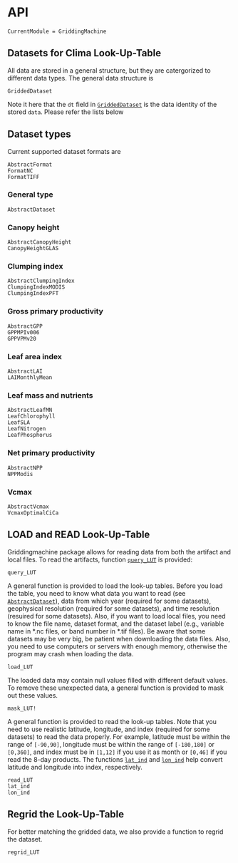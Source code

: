 # API
```@meta
CurrentModule = GriddingMachine
```




## Datasets for Clima Look-Up-Table

All data are stored in a general structure, but they are catergorized to
    different data types. The general data structure is

```@docs
GriddedDataset
```

Note it here that the `dt` field in [`GriddedDataset`](@ref) is the data
    identity of the stored `data`. Please refer the lists below




## Dataset types

Current supported dataset formats are

```@docs
AbstractFormat
FormatNC
FormatTIFF
```

### General type

```@docs
AbstractDataset
```

### Canopy height

```@docs
AbstractCanopyHeight
CanopyHeightGLAS
```

### Clumping index

```@docs
AbstractClumpingIndex
ClumpingIndexMODIS
ClumpingIndexPFT
```

### Gross primary productivity

```@docs
AbstractGPP
GPPMPIv006
GPPVPMv20
```

### Leaf area index

```@docs
AbstractLAI
LAIMonthlyMean
```

### Leaf mass and nutrients

```@docs
AbstractLeafMN
LeafChlorophyll
LeafSLA
LeafNitrogen
LeafPhosphorus
```

### Net primary productivity
```@docs
AbstractNPP
NPPModis
```

### Vcmax

```@docs
AbstractVcmax
VcmaxOptimalCiCa
```




## LOAD and READ Look-Up-Table

Griddingmachine package allows for reading data from both the artifact and
    local files. To read the artifacts, function [`query_LUT`](@ref) is
    provided:

```@docs
query_LUT
```

A general function is provided to load the look-up tables. Before you load the
    table, you need to know what data you want to read (see
    [`AbstractDataset`](@ref)), data from which year (required for some
    datasets), geophysical resolution (required for some datasets), and time
    resolution (resuired for some datasets). Also, if you want to load local
    files, you need to know the file name, dataset format, and the dataset
    label (e.g., variable name in *.nc files, or band number in *.tif files).
    Be aware that some datasets may be very big, be patient when downloading
    the data files. Also, you need to use computers or servers with enough
    memory, otherwise the program may crash when loading the data.

```@docs
load_LUT
```

The loaded data may contain null values filled with different default values.
    To remove these unexpected data, a general function is provided to mask out
    these values.

```@docs
mask_LUT!
```

A general function is provided to read the look-up tables. Note that you need
    to use realistic latitude, longitude, and index (required for some
    datasets) to read the data properly. For example, latitude must be within
    the range of `[-90,90]`, longitude must be within the range of `[-180,180]`
    or `[0,360]`, and index must be in `[1,12]` if you use it as month or
    `[0,46]` if you read the 8-day products. The functions [`lat_ind`](@ref)
    and [`lon_ind`](@ref) help convert latitude and longitude into index,
    respectively.

```@docs
read_LUT
lat_ind
lon_ind
```




## Regrid the Look-Up-Table

For better matching the gridded data, we also provide a function to regrid the
    dataset.

```@docs
regrid_LUT
```
